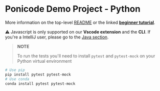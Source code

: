 # Ponicode Demo Project - Python

More information on the top-level [README](../README.md) or the linked [**beginner tutorial**]().

:warning: Javascript is only supported on our **Vscode extension** and the **CLI**. If you're a IntelliJ user, please go to the [Java section](../java).

> **NOTE**
> 
> To run the tests you'll need to install `pytest` and `pytest-mock` on your Python virtual environment

```bash
# Use pip
pip install pytest pytest-mock
# Use conda
conda install pytest pytest-mock
```
